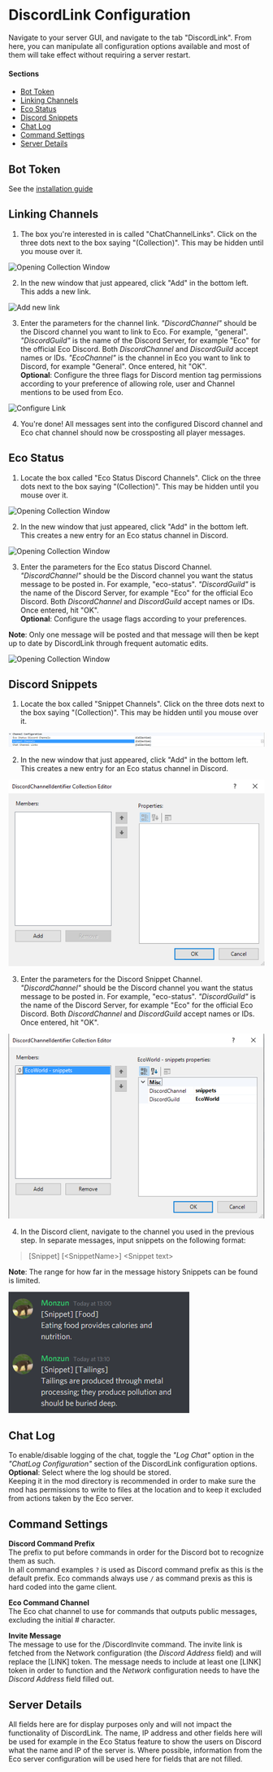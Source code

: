 # DiscordLink Configuration
Navigate to your server GUI, and navigate to the tab "DiscordLink". 
From here, you can manipulate all configuration options available and most of them will take effect without requiring a server restart.

#### Sections
* [Bot Token](#bot-token)
* [Linking Channels](#linking-channels)
* [Eco Status](#eco-status)
* [Discord Snippets](#discord-snippets)
* [Chat Log](#chat-log)
* [Command Settings](#command-settings)
* [Server Details](#server-details)

## Bot Token
See the [installation guide](Installation.md)

## Linking Channels

1. The box you're interested in is called "ChatChannelLinks". Click on the three dots next to the box saying "(Collection)". This may be hidden until you mouse over it.

![Opening Collection Window](images/configuration/channellinking/1.png)

2. In the new window that just appeared, click "Add" in the bottom left. This adds a new link.

![Add new link](images/configuration/channellinking/2.png)

3. Enter the parameters for the channel link. _"DiscordChannel"_ should be the Discord channel you want to link to Eco. For example, "general". _"DiscordGuild"_ is the name of the Discord Server, for example "Eco" for the official Eco Discord. Both _DiscordChannel_ and _DiscordGuild_ accept names or IDs. _"EcoChannel"_ is the channel in Eco you want to link to Discord, for example "General". Once entered, hit "OK".  
**Optional**: Configure the three flags for Discord mention tag permissions according to your preference of allowing role, user and Channel mentions to be used from Eco.

![Configure Link](images/configuration/channellinking/3.png)

4. You're done! All messages sent into the configured Discord channel and Eco chat channel should now be crossposting all player messages.

## Eco Status

1. Locate the box called "Eco Status Discord Channels". Click on the three dots next to the box saying "(Collection)". This may be hidden until you mouse over it.

![Opening Collection Window](images/configuration/ecostatus/1.png)

2. In the new window that just appeared, click "Add" in the bottom left. This creates a new entry for an Eco status channel in Discord.

![Opening Collection Window](images/configuration/ecostatus/2.png)

3. Enter the parameters for the Eco status Discord Channel. _"DiscordChannel"_ should be the Discord channel you want the status message to be posted in. For example, "eco-status". _"DiscordGuild"_ is the name of the Discord Server, for example "Eco" for the official Eco Discord. Both _DiscordChannel_ and _DiscordGuild_ accept names or IDs. Once entered, hit "OK".  
**Optional**: Configure the usage flags according to your preferences.  

**Note**: Only one message will be posted and that message will then be kept up to date by DiscordLink through frequent automatic edits.

![Opening Collection Window](images/configuration/ecostatus/3.png)

## Discord Snippets

1. Locate the box called "Snippet Channels". Click on the three dots next to the box saying "(Collection)". This may be hidden until you mouse over it.

![Opening Collection Window](images/configuration/snippets/1.png)

2. In the new window that just appeared, click "Add" in the bottom left. This creates a new entry for an Eco status channel in Discord.

![Opening Collection Window](images/configuration/snippets/2.png)

3. Enter the parameters for the Discord Snippet Channel. _"DiscordChannel"_ should be the Discord channel you want the status message to be posted in. For example, "eco-status". _"DiscordGuild"_ is the name of the Discord Server, for example "Eco" for the official Eco Discord. Both _DiscordChannel_ and _DiscordGuild_ accept names or IDs. Once entered, hit "OK".

![Opening Collection Window](images/configuration/snippets/3.png)

4. In the Discord client, navigate to the channel you used in the previous step. In separate messages, input snippets on the following format:

> [Snippet] [\<SnippetName\>]
> \<Snippet text>

**Note**: The range for how far in the message history Snippets can be found is limited.

![Snippet Example](images/configuration/snippets/4.png)

## Chat Log
To enable/disable logging of the chat, toggle the _"Log Chat"_ option in the _"ChatLog Configuration"_ section of the DiscordLink configuration options.
**Optional**: Select where the log should be stored.  
Keeping it in the mod directory is recommended in order to make sure the mod has permissions to write to files at the location and to keep it excluded from actions taken by the Eco server.

## Command Settings
**Discord Command Prefix**  
The prefix to put before commands in order for the Discord bot to recognize them as such.  
In all command examples `?` is used as Discord command prefix as this is the default prefix.
Eco commands always use `/` as command prexis as this is hard coded into the game client.

**Eco Command Channel**  
The Eco chat channel to use for commands that outputs public messages, excluding the initial # character.

**Invite Message**  
The message to use for the /DiscordInvite command. The invite link is fetched from the Network configuration (the _Discord Address_ field) and will replace the [LINK] token. The message needs to include at least one [LINK] token in order to function and the _Network_ configuration needs to have the _Discord Address_ field filled out.

## Server Details
All fields here are for display purposes only and will not impact the functionality of DiscordLink.
The name, IP address and other fields here will be used for example in the Eco Status feature to show the users on Discord what the name and IP of the server is.
Where possible, information from the Eco server configuration will be used here for fields that are not filled.
